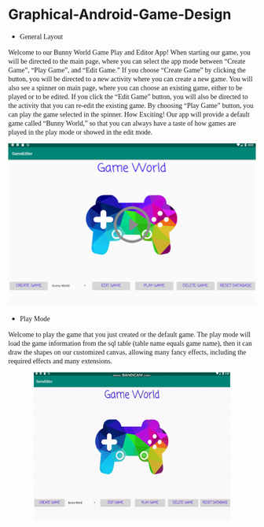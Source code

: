 # Graphical-Android-Game-Design
* <font face="Cambria">General Layout</font>

<font face="Cambria">Welcome to our Bunny World Game Play and Editor App! When starting our game, you will be directed to the main page, where you can select the app mode between “Create Game”, “Play Game”, and “Edit Game.” If you choose “Create Game”  by clicking the button, you will be directed to a new activity where you can create a new game. You will also see a spinner on main page, where you can choose an existing game, either to be played or to be edited. If you click the “Edit Game” button, you will also be directed to the activity that you can re-edit the existing game. By choosing “Play Game” button, you can play the game selected in the spinner. How Exciting! Our app will provide a default game called “Bunny World,” so that you can always have a taste of how games are played in the play mode or showed in the edit mode.</font>

[![Watch the video](https://github.com/haoli94/Graphical-Android-Game-Design/blob/master/Menu.png)](https://www.youtube.com/watch?v=tY8zoc43LWw)

* <font face="Cambria">Play Mode</font>

<font face="Cambria">Welcome to play the game that you just created or the default game. The play mode will load the game information from the sql table (table name equals game name), then it can draw the shapes on our customized canvas, allowing many fancy effects, including the required effects and many extensions. </font>

<div align=center><img width="400" height="300" src="https://github.com/haoli94/Graphical-Android-Game-Design/blob/master/PlayMode.gif"/></div>
